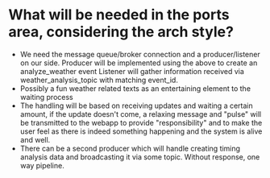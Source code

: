 # What will be needed in the ports area, considering the arch style?
- We need the message queue/broker connection and a producer/listener on our side.
Producer will be implemented using the above to create an analyze_weather event
Listener will gather information received via weather_analysis_topic with matching event_id.
- Possibly a fun weather related texts as an entertaining element to the waiting process
- The handling will be based on receiving updates and waiting a certain amount, if the update doesn't come, a 
relaxing message and "pulse" will be transmitted to the webapp to provide "responsibility" and to make the user feel as
there is indeed something happening and the system is alive and well.
- There can be a second producer which will handle creating timing analysis data and broadcasting it via some topic. Without response, one way pipeline.